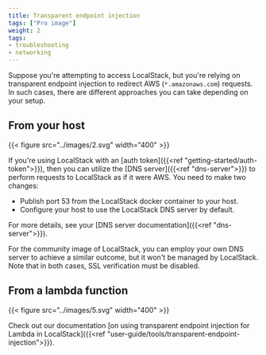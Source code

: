 ```yaml
---
title: Transparent endpoint injection
tags: ["Pro image"]
weight: 2
tags:
- troubleshooting
- networking
---
```


Suppose you're attempting to access LocalStack, but you're relying on transparent endpoint injection to redirect AWS (`*.amazonaws.com`) requests. In such cases, there are different approaches you can take depending on your setup.

## From your host

{{< figure src="../images/2.svg" width="400" >}}

If you're using LocalStack with an [auth token]({{<ref "getting-started/auth-token">}}), then you can utilize the [DNS server]({{<ref "dns-server">}}) to perform requests to LocalStack as if it were AWS.
You need to make two changes:

* Publish port 53 from the LocalStack docker container to your host.
* Configure your host to use the LocalStack DNS server by default.

For more details, see your [DNS server documentation]({{<ref "dns-server">}}).

For the community image of LocalStack, you can employ your own DNS server to achieve a similar outcome, but it won't be managed by LocalStack.
Note that in both cases, SSL verification must be disabled.

## From a lambda function

{{< figure src="../images/5.svg" width="400" >}}

Check out our documentation [on using transparent endpoint injection for Lambda in LocalStack]({{<ref "user-guide/tools/transparent-endpoint-injection">}}).
